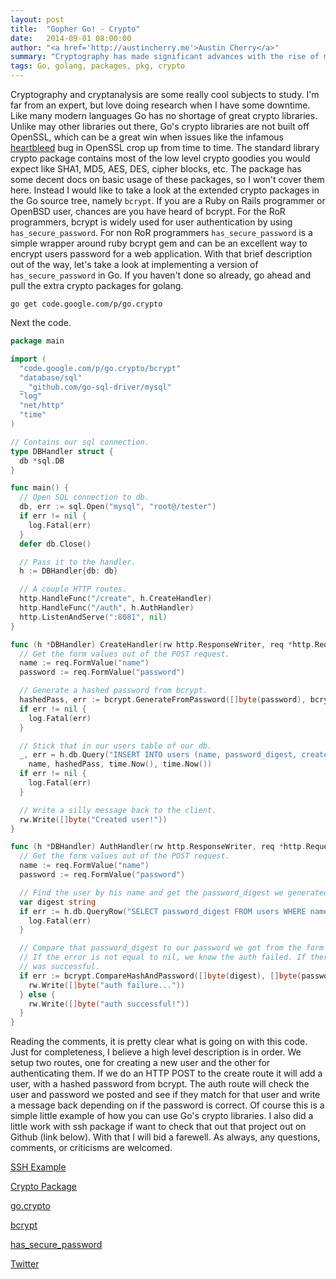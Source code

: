 ```yaml
---
layout: post
title:  "Gopher Go! - Crypto"
date:   2014-09-01 08:00:00
author: "<a href='http://austincherry.me'>Austin Cherry</a>"
summary: "Cryptography has made significant advances with the rise of modern computing. In today's golang article we are going to take a peek at a couple of Go crypto packages."
tags: Go, golang, packages, pkg, crypto
---
```


Cryptography and cryptanalysis are some really cool subjects to study. I'm far from an expert, but love doing research when I have some downtime. Like many modern languages Go has no shortage of great crypto libraries. Unlike may other libraries out there, Go's crypto libraries are not built off OpenSSL, which can be a great win when issues like the infamous [heartbleed](http://heartbleed.com/) bug in OpenSSL crop up from time to time. The standard library crypto package contains most of the low level crypto goodies you would expect like SHA1, MD5, AES, DES, cipher blocks, etc. The package has some decent docs on basic usage of these packages, so I won't cover them here. Instead I would like to take a look at the extended crypto packages in the Go source tree, namely `bcrypt`. If you are a Ruby on Rails programmer or OpenBSD user, chances are you have heard of bcrypt. For the RoR programmers, bcrypt is widely used for user authentication by using `has_secure_password`. For non RoR programmers `has_secure_password` is a simple wrapper around ruby bcrypt gem and can be an excellent way to encrypt users password for a web application. With that brief description out of the way, let's take a look at implementing a version of `has_secure_password` in Go. If you haven't done so already, go ahead and pull the extra crypto packages for golang.

`go get code.google.com/p/go.crypto`

Next the code.

```go
package main

import (
  "code.google.com/p/go.crypto/bcrypt"
  "database/sql"
  _ "github.com/go-sql-driver/mysql"
  "log"
  "net/http"
  "time"
)

// Contains our sql connection.
type DBHandler struct {
  db *sql.DB
}

func main() {
  // Open SQL connection to db.
  db, err := sql.Open("mysql", "root@/tester")
  if err != nil {
    log.Fatal(err)
  }
  defer db.Close()

  // Pass it to the handler.
  h := DBHandler{db: db}

  // A couple HTTP routes.
  http.HandleFunc("/create", h.CreateHandler)
  http.HandleFunc("/auth", h.AuthHandler)
  http.ListenAndServe(":8081", nil)
}

func (h *DBHandler) CreateHandler(rw http.ResponseWriter, req *http.Request) {
  // Get the form values out of the POST request.
  name := req.FormValue("name")
  password := req.FormValue("password")

  // Generate a hashed password from bcrypt.
  hashedPass, err := bcrypt.GenerateFromPassword([]byte(password), bcrypt.MinCost)
  if err != nil {
    log.Fatal(err)
  }

  // Stick that in our users table of our db.
  _, err = h.db.Query("INSERT INTO users (name, password_digest, created_at, updated_at) VALUES(?,?,?,?)",
    name, hashedPass, time.Now(), time.Now())
  if err != nil {
    log.Fatal(err)
  }

  // Write a silly message back to the client.
  rw.Write([]byte("Created user!"))
}

func (h *DBHandler) AuthHandler(rw http.ResponseWriter, req *http.Request) {
  // Get the form values out of the POST request.
  name := req.FormValue("name")
  password := req.FormValue("password")

  // Find the user by his name and get the password_digest we generated in the create method out.
  var digest string
  if err := h.db.QueryRow("SELECT password_digest FROM users WHERE name = ?", name).Scan(&digest); err != nil {
    log.Fatal(err)
  }

  // Compare that password_digest to our password we got from the form value.
  // If the error is not equal to nil, we know the auth failed. If there is no error, it
  // was successful.
  if err := bcrypt.CompareHashAndPassword([]byte(digest), []byte(password)); err != nil {
    rw.Write([]byte("auth failure..."))
  } else {
    rw.Write([]byte("auth successful!"))
  }
}
```

Reading the comments, it is pretty clear what is going on with this code. Just for completeness, I believe a high level description is in order. We setup two routes, one for creating a new user and the other for authenticating them. If we do an HTTP POST to the create route it will add a user, with a hashed password from bcrypt. The auth route will check the user and password we posted and see if they match for that user and write a message back depending on if the password is correct. Of course this is a simple little example of how you can use Go's crypto libraries. I also did a little work with ssh package if want to check that out that project out on Github (link below). With that I will bid a farewell. As always, any questions, comments, or criticisms are welcomed.

[SSH Example](https://github.com/acmacalister/kirk)

[Crypto Package](http://golang.org/pkg/crypto/)

[go.crypto](http://godoc.org/code.google.com/p/go.crypto)

[bcrypt](http://godoc.org/code.google.com/p/go.crypto/bcrypt)

[has\_secure\_password](http://api.rubyonrails.org/classes/ActiveModel/SecurePassword/InstanceMethodsOnActivation.html)

[Twitter](https://twitter.com/acmacalister)